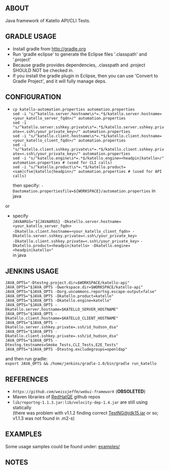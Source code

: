 ## ABOUT
Java framework of Katello API/CLI Tests.

## GRADLE USAGE
* Install gradle from http://gradle.org
* Run 'gradle eclipse' to generate the Eclipse files '.classpath' and '.project'
* Because gradle provides dependencies, .classpath and .project SHOULD NOT be checked in.
* If you install the gradle plugin in Eclipse, then you can use 'Convert to Gradle Project', and it will fully manage deps.

## CONFIGURATION
* `cp katello-automation.properties automation.properties`  
  `sed -i "s/^katello.server.hostname\s*=.*$/katello.server.hostname=<your_katello_server_fqdn>/" automation.properties`  
  `sed -i "s/^katello.server.sshkey.private\s*=.*$/katello.server.sshkey.private=<.ssh\/your_private_key>/" automation.properties`  
  `sed -i "s/^katello.client.hostname\s*=.*$/katello.client.hostname=<your_katello_client_fqdn>/" automation.properties`  
  `sed -i "s/^katello.client.sshkey.private\s*=.*$/katello.client.sshkey.private=<.ssh\/your_private_key>/" automation.properties`    
  `sed -i "s/^katello.engine\s*=.*$/katello.engine=<headpin|katello>/" automation.properties # (used for CLI calls)`  
  `sed -i "s/^katello.product\s*=.*$/katello.product=<sam|cfse|katello|headpin>/" automation.properties # (used for API calls)`  
  
  then specify: `-Dautomation.propertiesfile=${WORKSPACE}/automation.properties` in java  

or

* specify  
  `JAVAARGS="${JAVAARGS} -Dkatello.server.hostname=<your_katello_server_fqdn>`  
  `-Dkatello.client.hostname=<your_katello_client_fqdn> -Dkatello.server.sshkey.private=<.ssh\/your_private_key>`  
  `-Dkatello.client.sshkey.private=<.ssh\/your_private_key>`
  `-Dkatello.product=<headpin|katello> -Dkatello.engine=<headpin|katello>"`  
  in java

## JENKINS USAGE
`JAVA_OPTS="-Dtestng.project.dir=$WORKSPACE/katello-api"`  
`JAVA_OPTS="$JAVA_OPTS -Dworkspace.dir=$WORKSPACE/katello-api"`  
`JAVA_OPTS="$JAVA_OPTS -Dorg.uncommons.reportng.escape-output=false"`  
`JAVA_OPTS="$JAVA_OPTS -Dkatello.product=katello"`  
`JAVA_OPTS="$JAVA_OPTS -Dkatello.engine=katello"`  
`JAVA_OPTS="$JAVA_OPTS -Dkatello.server.hostname=$KATELLO_SERVER_HOSTNAME"`  
`JAVA_OPTS="$JAVA_OPTS -Dkatello.client.hostname=$KATELLO_CLIENT_HOSTNAME"`  
`JAVA_OPTS="$JAVA_OPTS -Dkatello.server.sshkey.private=.ssh/id_hudson_dsa"`  
`JAVA_OPTS="$JAVA_OPTS -Dkatello.client.sshkey.private=.ssh/id_hudson_dsa"`  
`JAVA_OPTS="$JAVA_OPTS -Dtestng.testnames=Smoke_Tests,CLI_Tests,E2E_Tests"`  
`JAVA_OPTS="$JAVA_OPTS -Dtestng.excludegroups=openldap"`  

and then run gradle:  
`export JAVA_OPTS && /home/jenkins/gradle-1.0/bin/gradle run_katello`  

## REFERENCES
* _`https://github.com/weissjeffm/webui-framework`_ (**OBSOLETED**)  
* Maven libraries of [RedHatQE](https://github.com/RedHatQE) github repos  
* `lib/reportng-1.1.3.jar:lib/velocity-dep-1.4.jar` are still using statically   
  (there was problem with v1.1.2 finding correct TestNG@jdk15.jar or so; v1.1.3 was not found in .m2-s)  

## EXAMPLES
Some usage samples could be found under: [examples/](https://github.com/gkhachik/katello-api/tree/master/src/examples)

## NOTES

